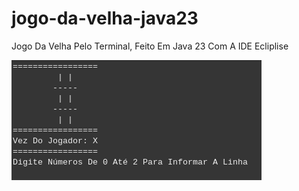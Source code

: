 # jogo-da-velha-java23

<p>
  Jogo Da Velha Pelo Terminal, Feito Em Java 23 Com A IDE Ecliplise
</p>

<img src="jogoDaVelha/assets/imgs/Screenshot from 2025-03-28 09-56-21.png"/>
